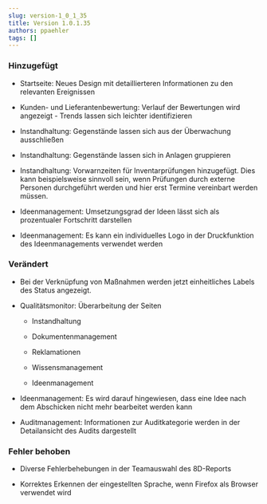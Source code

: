 ```yaml
---
slug: version-1_0_1_35
title: Version 1.0.1.35
authors: ppaehler
tags: []
---
```


### Hinzugefügt

- Startseite: Neues Design mit detaillierteren Informationen zu den relevanten Ereignissen

- Kunden- und Lieferantenbewertung: Verlauf der Bewertungen wird angezeigt - Trends lassen sich leichter identifizieren

- Instandhaltung: Gegenstände lassen sich aus der Überwachung ausschließen

- Instandhaltung: Gegenstände lassen sich in Anlagen gruppieren

- Instandhaltung: Vorwarnzeiten für Inventarprüfungen hinzugefügt. Dies kann beispielsweise sinnvoll sein, wenn Prüfungen durch externe Personen durchgeführt werden und hier erst Termine vereinbart werden müssen.

- Ideenmanagement: Umsetzungsgrad der Ideen lässt sich als prozentualer Fortschritt darstellen

- Ideenmanagement: Es kann ein individuelles Logo in der Druckfunktion des Ideenmanagements verwendet werden

### Verändert

- Bei der Verknüpfung von Maßnahmen werden jetzt einheitliches Labels des Status angezeigt.

- Qualitätsmonitor: Überarbeitung der Seiten

  - Instandhaltung

  - Dokumentenmanagement

  - Reklamationen

  - Wissensmanagement

  - Ideenmanagement

- Ideenmanagement: Es wird darauf hingewiesen, dass eine Idee nach dem Abschicken nicht mehr bearbeitet werden kann

- Auditmanagement: Informationen zur Auditkategorie werden in der Detailansicht des Audits dargestellt

### Fehler behoben

- Diverse Fehlerbehebungen in der Teamauswahl des 8D-Reports

- Korrektes Erkennen der eingestellten Sprache, wenn Firefox als Browser verwendet wird
